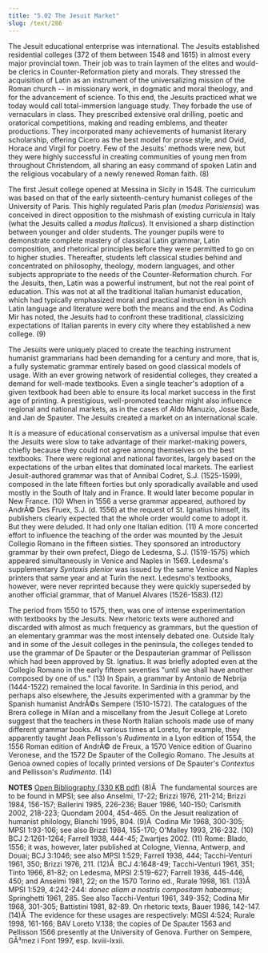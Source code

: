 ```yaml
---
title: "5.02 The Jesuit Market"
slug: /text/286
---
```

The Jesuit educational enterprise was international. The Jesuits established residential colleges (372 of them between 1548 and 1615) in almost every major provincial town. Their job was to train laymen of the elites and would-be clerics in Counter-Reformation piety and morals. They stressed the acquisition of Latin as an instrument of the universalizing mission of the Roman church -- in missionary work, in dogmatic and moral theology, and for the advancement of science. To this end, the Jesuits practiced what we today would call total-immersion language study. They forbade the use of vernaculars in class. They prescribed extensive oral drilling, poetic and oratorical competitions, making and reading emblems, and theater productions. They incorporated many achievements of humanist literary scholarship, offering Cicero as the best model for prose style, and Ovid, Horace and Virgil for poetry. Few of the Jesuits' methods were new, but they were highly successful in creating communities of young men from throughout Christendom, all sharing an easy command of spoken Latin and the religious vocabulary of a newly renewed Roman faith. (8)

The first Jesuit college opened at Messina in Sicily in 1548. The curriculum was based on that of the early sixteenth-century humanist colleges of the University of Paris. This highly regulated Paris plan (<em>modus Parisiensis</em>) was conceived in direct opposition to the mishmash of existing curricula in Italy (what the Jesuits called a <em>modus Italicus</em>). It envisioned a sharp distinction between younger and older students. The younger pupils were to demonstrate complete mastery of classical Latin grammar, Latin composition, and rhetorical principles before they were permitted to go on to higher studies. Thereafter, students left classical studies behind and concentrated on philosophy, theology, modern languages, and other subjects appropriate to the needs of the Counter-Reformation church. For the Jesuits, then, Latin was a powerful instrument, but not the real point of education. This was not at all the traditional Italian humanist education, which had typically emphasized moral and practical instruction in which Latin language and literature were both the means and the end. As Codina Mir has noted, the Jesuits had to confront these traditional, classicizing expectations of Italian parents in every city where they established a new college. (9)

The Jesuits were uniquely placed to create the teaching instrument humanist grammarians had been demanding for a century and more, that is, a fully systematic grammar entirely based on good classical models of usage. With an ever growing network of residential colleges, they created a demand for well-made textbooks. Even a single teacher's adoption of a given textbook had been able to ensure its local market success in the first age of printing. A prestigious, well-promoted teacher might also influence regional and national markets, as in the cases of Aldo Manuzio, Josse Bade, and Jan de Spauter. The Jesuits created a market on an international scale.

It is a measure of educational conservatism as a universal impulse that even the Jesuits were slow to take advantage of their market-making powers, chiefly because they could not agree among themselves on the best textbooks. There were regional and national favorites, largely based on the expectations of the urban elites that dominated local markets. The earliest Jesuit-authored grammar was that of Annibal Codret, S.J. (1525-1599), composed in the late fifteen forties but only sporadically available and used mostly in the South of Italy and in France. It would later become popular in New France. (10) When in 1556 a verse grammar appeared, authored by AndrÃ© Des Fruex, S.J. (d. 1556) at the request of St. Ignatius himself, its publishers clearly expected that the whole order would come to adopt it. But they were deluded. It had only one Italian edition. (11) A more concerted effort to influence the teaching of the order was mounted by the Jesuit Collegio Romano in the fifteen sixties. They sponsored an introductory grammar by their own prefect, Diego de Ledesma, S.J. (1519-1575) which appeared simultaneously in Venice and Naples in 1569. Ledesma's supplementary <em>Syntaxis plenior</em> was issued by the same Venice and Naples printers that same year and at Turin the next. Ledesmo's textbooks, however, were never reprinted because they were quickly superseded by another official grammar, that of Manuel Alvares (1526-1583).(12)

The period from 1550 to 1575, then, was one of intense experimentation with textbooks by the Jesuits. New rhetoric texts were authored and discarded with almost as much frequency as grammars, but the question of an elementary grammar was the most intensely debated one. Outside Italy and in some of the Jesuit colleges in the peninsula, the colleges tended to use the grammar of De Spauter or the Despauterian grammar of Pellisson which had been approved by St. Ignatius. It was briefly adopted even at the Collegio Romano in the early fifteen seventies "until we shall have another composed by one of us." (13) In Spain, a grammar by Antonio de Nebrija (1444-1522) remained the local favorite. In Sardinia in this period, and perhaps also elsewhere, the Jesuits experimented with a grammar by the Spanish humanist AndrÃ©s Sempere (1510-1572). The catalogues of the Brera college in Milan and a miscellany from the Jesuit College at Loreto suggest that the teachers in these North Italian schools made use of many different grammar books. At various times at Loreto, for example, they apparently taught Jean Pellisson's <em>Rudimenta</em> in a Lyon edition of 1554, the 1556 Roman edition of AndrÃ© de Freux, a 1570 Venice edition of Guarino Veronese, and the 1572 De Spauter of the Collegio Romano. The Jesuits at Genoa owned copies of locally printed versions of De Spauter's <em>Contextus</em> and Pellisson's <em>Rudimenta</em>. (14)

<strong>NOTES</strong>
<a href="http://www.humanismforsale.org/bibliography.pdf" target="new">Open Bibliography (330 KB pdf)</a>
(8)Â  The fundamental sources are to be found in MPSI; see also Anselmi, 17-22; Brizzi 1976, 211-214; Brizzi 1984, 156-157; Ballerini 1985, 226-236; Bauer 1986, 140-150; Carlsmith 2002, 218-223; Quondam 2004, 454-465. On the Jesuit realization of humanist philology, Bianchi 1995, 804.
(9)Â  Codina Mir 1968, 300-305; MPSI 1:93-106; see also Brizzi 1984, 155-170; O'Malley 1993, 216-232.
(10) BCJ 2:1261-1264; Farrell 1938, 444-45; Zwartjes 2002.
(11) Rome: Blado, 1556; it was, however, later published at Cologne, Vienna, Antwerp, and Douai; BCJ 3:1046; see also MPSI 1:529; Farrell 1938, 444; Tacchi-Venturi 1961, 350; Brizzi 1976, 211.
(12)Â  BCJ 4:1648-49; Tacchi-Venturi 1961, 351; Tinto 1966, 81-82; on Ledesma, MPSI 2:519-627; Farrell 1936, 445-446, 450; and Anselmi 1981, 22; on the 1570 Torino ed., Rurale 1998, 161.
(13)Â  MPSI 1:529, 4:242-244: <em>donec aliam a nostris compositam habeamus</em>; Springhetti 1961, 285. See also Tacchi-Venturi 1961, 349-352; Codina Mir 1968, 301-305; Battistini 1981, 82-89. On rhetoric texts, Bauer 1986, 142-147.
(14)Â  The evidence for these usages are respectively: MGSI 4:524; Rurale 1998, 161-166; BAV Loreto V.138; the copies of De Spauter 1563 and Pellisson 1566 presently at the University of Genova. Further on Sempere, GÃ³mez i Font 1997, esp. lxviii-lxxii.
